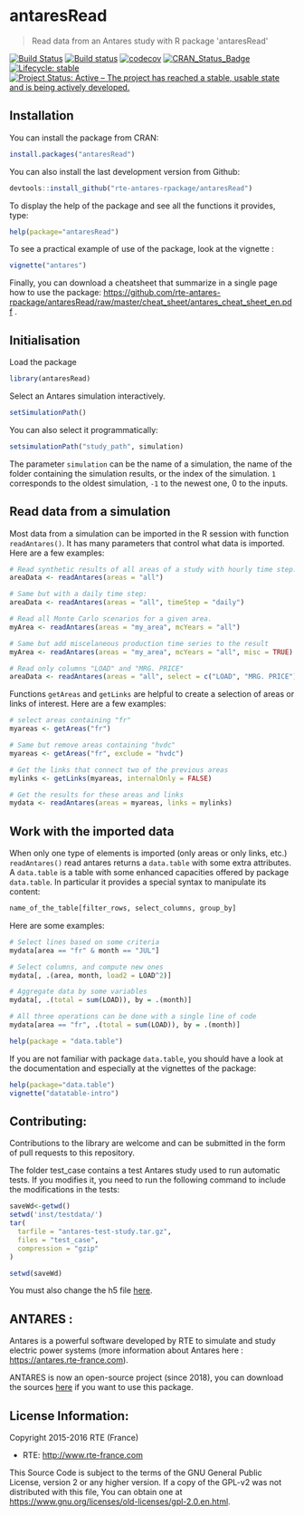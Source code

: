 # antaresRead

> Read data from an Antares study with R package 'antaresRead'

[![Build Status](https://travis-ci.org/rte-antares-rpackage/antaresRead.svg?branch=master)](https://travis-ci.org/rte-antares-rpackage/antaresRead)
[![Build status](https://ci.appveyor.com/api/projects/status/010n9as7tokv7f70?svg=true)](https://ci.appveyor.com/project/rte-antares-rpackage/antaresread)
[![codecov](https://codecov.io/gh/rte-antares-rpackage/antaresRead/branch/master/graph/badge.svg)](https://codecov.io/gh/rte-antares-rpackage/antaresRead/branch/master)
[![CRAN_Status_Badge](http://www.r-pkg.org/badges/version/antaresRead)](https://cran.r-project.org/package=antaresRead)
[![Lifecycle: stable](https://img.shields.io/badge/lifecycle-stable-brightgreen.svg)](https://www.tidyverse.org/lifecycle/#stable)
[![Project Status: Active – The project has reached a stable, usable state and is being actively developed.](https://www.repostatus.org/badges/latest/active.svg)](https://www.repostatus.org/#active)



## Installation

You can install the package from CRAN:
```r
install.packages("antaresRead")
```

You can also install the last development version from Github:
```r
devtools::install_github("rte-antares-rpackage/antaresRead")
```

To display the help of the package and see all the functions it provides, type:
```r 
help(package="antaresRead")
```

To see a practical example of use of the package, look at the vignette :
```r
vignette("antares")
```

Finally, you can download a cheatsheet that summarize in a single page how to use the package: https://github.com/rte-antares-rpackage/antaresRead/raw/master/cheat_sheet/antares_cheat_sheet_en.pdf .




## Initialisation

Load the package

```r
library(antaresRead)
```

Select an Antares simulation interactively.

```r
setSimulationPath()
```

You can also select it programmatically:

```r
setsimulationPath("study_path", simulation)
```

The parameter `simulation` can be the name of a simulation, the name of the folder containing the simulation results, or the index of the simulation. `1` corresponds to the oldest simulation, `-1` to the newest one, 0 to the inputs.


## Read data from a simulation

Most data from a simulation can be imported in the R session with function `readAntares()`. It has many parameters that control what data is imported. Here are a few examples: 

```r
# Read synthetic results of all areas of a study with hourly time step.
areaData <- readAntares(areas = "all")

# Same but with a daily time step:
areaData <- readAntares(areas = "all", timeStep = "daily")

# Read all Monte Carlo scenarios for a given area.
myArea <- readAntares(areas = "my_area", mcYears = "all")

# Same but add miscelaneous production time series to the result 
myArea <- readAntares(areas = "my_area", mcYears = "all", misc = TRUE)

# Read only columns "LOAD" and "MRG. PRICE"
areaData <- readAntares(areas = "all", select = c("LOAD", "MRG. PRICE"))
```

Functions `getAreas` and `getLinks` are helpful to create a selection of areas or links of interest. Here are a few examples:

```r
# select areas containing "fr"
myareas <- getAreas("fr")

# Same but remove areas containing "hvdc"
myareas <- getAreas("fr", exclude = "hvdc")

# Get the links that connect two of the previous areas
mylinks <- getLinks(myareas, internalOnly = FALSE)

# Get the results for these areas and links
mydata <- readAntares(areas = myareas, links = mylinks)
```

## Work with the imported data

When only one type of elements is imported (only areas or only links, etc.) `readAntares()` read antares returns a `data.table` with some extra attributes. A `data.table` is a table with some enhanced capacities offered by package `data.table`. In particular it provides a special syntax to manipulate its content:

```r
name_of_the_table[filter_rows, select_columns, group_by]
```

Here are some examples:

```r
# Select lines based on some criteria
mydata[area == "fr" & month == "JUL"]

# Select columns, and compute new ones
mydata[, .(area, month, load2 = LOAD^2)]

# Aggregate data by some variables
mydata[, .(total = sum(LOAD)), by = .(month)]

# All three operations can be done with a single line of code
mydata[area == "fr", .(total = sum(LOAD)), by = .(month)]

help(package = "data.table")
```

If you are not familiar with package `data.table`, you should have a look at the documentation and especially at the vignettes of the package:

```r
help(package="data.table")
vignette("datatable-intro")
```
## Contributing:

Contributions to the library are welcome and can be submitted in the form of pull requests to this repository.

The folder test_case contains a test Antares study used to run automatic tests. If you modifies it, you need to run the following command to include the modifications in the tests:

```r
saveWd<-getwd()
setwd('inst/testdata/')
tar(
  tarfile = "antares-test-study.tar.gz", 
  files = "test_case", 
  compression = "gzip"
)

setwd(saveWd)
```

You must also change the h5 file [here](https://github.com/rte-antares-rpackage/antaresRead/blob/master/tests/testthat/helper_init.R#L35).

## ANTARES :
 Antares is a powerful software developed by RTE to simulate and study electric power systems (more information about Antares here : <https://antares.rte-france.com>).
 
ANTARES is now an open-source project (since 2018), you can download the sources [here](https://github.com/AntaresSimulatorTeam/Antares_Simulator) if you want to use this package. 

## License Information:

Copyright 2015-2016 RTE (France)

* RTE: http://www.rte-france.com

This Source Code is subject to the terms of the GNU General Public License, version 2 or any higher version. If a copy of the GPL-v2 was not distributed with this file, You can obtain one at https://www.gnu.org/licenses/old-licenses/gpl-2.0.en.html.
